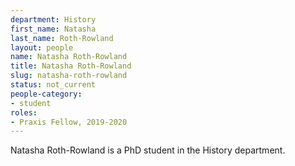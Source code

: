 ```yaml
---
department: History
first_name: Natasha
last_name: Roth-Rowland
layout: people
name: Natasha Roth-Rowland
title: Natasha Roth-Rowland
slug: natasha-roth-rowland
status: not_current
people-category:
- student
roles:
- Praxis Fellow, 2019-2020
---
```

Natasha Roth-Rowland is a PhD student in the History department.
